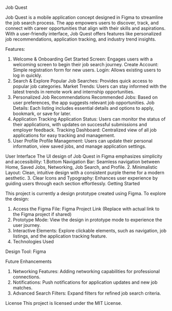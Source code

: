 Job Quest

Job Quest is a mobile application concept designed in Figma to streamline the job search process. The app empowers users to discover, track, and connect with career opportunities that align with their skills and aspirations. With a user-friendly interface, Job Quest offers features like personalized job recommendations, application tracking, and industry trend insights.

Features:
1. Welcome & Onboarding
Get Started Screen: Engages users with a welcoming screen to begin their job search journey.
Create Account: Simple registration form for new users.
Login: Allows existing users to log in quickly.
2. Search & Explore
Popular Job Searches: Provides quick access to popular job categories.
Market Trends: Users can stay informed with the latest trends in remote work and internship opportunities.
3. Personalized Job Recommendations
Recommended Jobs: Based on user preferences, the app suggests relevant job opportunities.
Job Details: Each listing includes essential details and options to apply, bookmark, or save for later.
4. Application Tracking
Application Status: Users can monitor the status of their applications, with updates on successful submissions and employer feedback.
Tracking Dashboard: Centralized view of all job applications for easy tracking and management.
5. User Profile
Profile Management: Users can update their personal information, view saved jobs, and manage application settings.


User Interface
The UI design of Job Quest in Figma emphasizes simplicity and accessibility:
1.Bottom Navigation Bar: Seamless navigation between Home, Saved Jobs, Networking, Job Search, and Profile.
2. Minimalistic Layout: Clean, intuitive design with a consistent purple theme for a modern aesthetic.
3. Clear Icons and Typography: Enhances user experience by guiding users through each section effortlessly.
Getting Started


This project is currently a design prototype created using Figma. To explore the design:
1. Access the Figma File: Figma Project Link (Replace with actual link to the Figma project if shared)
2. Prototype Mode: View the design in prototype mode to experience the user journey.
3. Interactive Elements: Explore clickable elements, such as navigation, job listings, and the application tracking feature.
4. Technologies Used

Design Tool: Figma


Future Enhancements
1. Networking Features: Adding networking capabilities for professional connections.
2. Notifications: Push notifications for application updates and new job matches.
3. Advanced Search Filters: Expand filters for refined job search criteria.

License
This project is licensed under the MIT License. 
